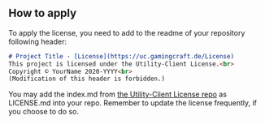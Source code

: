## How to apply
To apply the license, you need to add to the readme of your repository following header:
```md
# Project Title - [License](https://uc.gamingcraft.de/License)
This project is licensed under the Utility-Client License.<br>
Copyright © YourName 2020-YYYY<br>
(Modification of this header is forbidden.)
```

You may add the index.md from [the Utility-Client License repo](https://github.com/Utility-Client/License) as LICENSE.md into your repo.
Remember to update the license frequently, if you choose to do so.
